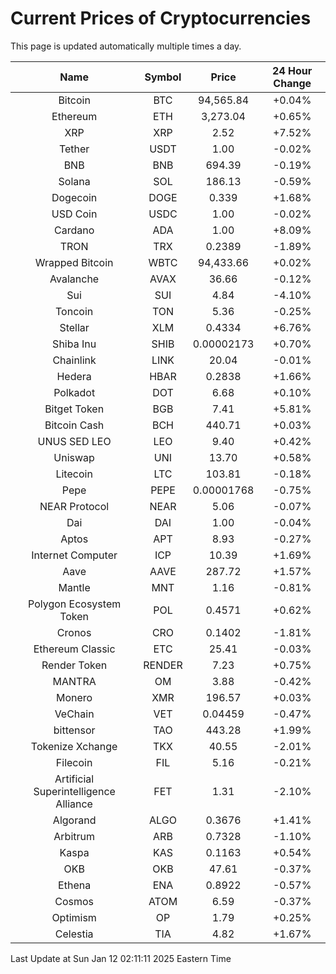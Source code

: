 # Current Prices of Cryptocurrencies
This page is updated automatically multiple times a day.

| Name | Symbol | Price | 24 Hour Change |
| :---: |:---:| :---: | :---: |
| Bitcoin | BTC | 94,565.84 | +0.04% |
| Ethereum | ETH | 3,273.04 | +0.65% |
| XRP | XRP | 2.52 | +7.52% |
| Tether | USDT | 1.00 | -0.02% |
| BNB | BNB | 694.39 | -0.19% |
| Solana | SOL | 186.13 | -0.59% |
| Dogecoin | DOGE | 0.339 | +1.68% |
| USD Coin | USDC | 1.00 | -0.02% |
| Cardano | ADA | 1.00 | +8.09% |
| TRON | TRX | 0.2389 | -1.89% |
| Wrapped Bitcoin | WBTC | 94,433.66 | +0.02% |
| Avalanche | AVAX | 36.66 | -0.12% |
| Sui | SUI | 4.84 | -4.10% |
| Toncoin | TON | 5.36 | -0.25% |
| Stellar | XLM | 0.4334 | +6.76% |
| Shiba Inu | SHIB | 0.00002173 | +0.70% |
| Chainlink | LINK | 20.04 | -0.01% |
| Hedera | HBAR | 0.2838 | +1.66% |
| Polkadot | DOT | 6.68 | +0.10% |
| Bitget Token | BGB | 7.41 | +5.81% |
| Bitcoin Cash | BCH | 440.71 | +0.03% |
| UNUS SED LEO | LEO | 9.40 | +0.42% |
| Uniswap | UNI | 13.70 | +0.58% |
| Litecoin | LTC | 103.81 | -0.18% |
| Pepe | PEPE | 0.00001768 | -0.75% |
| NEAR Protocol | NEAR | 5.06 | -0.07% |
| Dai | DAI | 1.00 | -0.04% |
| Aptos | APT | 8.93 | -0.27% |
| Internet Computer | ICP | 10.39 | +1.69% |
| Aave | AAVE | 287.72 | +1.57% |
| Mantle | MNT | 1.16 | -0.81% |
| Polygon Ecosystem Token | POL | 0.4571 | +0.62% |
| Cronos | CRO | 0.1402 | -1.81% |
| Ethereum Classic | ETC | 25.41 | -0.03% |
| Render Token | RENDER | 7.23 | +0.75% |
| MANTRA | OM | 3.88 | -0.42% |
| Monero | XMR | 196.57 | +0.03% |
| VeChain | VET | 0.04459 | -0.47% |
| bittensor | TAO | 443.28 | +1.99% |
| Tokenize Xchange | TKX | 40.55 | -2.01% |
| Filecoin | FIL | 5.16 | -0.21% |
| Artificial Superintelligence Alliance | FET | 1.31 | -2.10% |
| Algorand | ALGO | 0.3676 | +1.41% |
| Arbitrum | ARB | 0.7328 | -1.10% |
| Kaspa | KAS | 0.1163 | +0.54% |
| OKB | OKB | 47.61 | -0.37% |
| Ethena | ENA | 0.8922 | -0.57% |
| Cosmos | ATOM | 6.59 | -0.37% |
| Optimism | OP | 1.79 | +0.25% |
| Celestia | TIA | 4.82 | +1.67% |

Last Update at Sun Jan 12 02:11:11 2025 Eastern Time